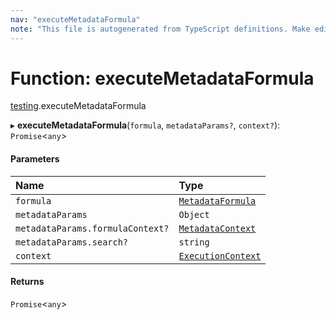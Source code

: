 ```yaml
---
nav: "executeMetadataFormula"
note: "This file is autogenerated from TypeScript definitions. Make edits to the comments in the TypeScript file and then run `make docs` to regenerate this file."
---
```

# Function: executeMetadataFormula

[testing](../modules/testing.md).executeMetadataFormula

▸ **executeMetadataFormula**(`formula`, `metadataParams?`, `context?`): `Promise`<`any`\>

#### Parameters

| Name | Type |
| :------ | :------ |
| `formula` | [`MetadataFormula`](../types/core.MetadataFormula.md) |
| `metadataParams` | `Object` |
| `metadataParams.formulaContext?` | [`MetadataContext`](../types/core.MetadataContext.md) |
| `metadataParams.search?` | `string` |
| `context` | [`ExecutionContext`](../interfaces/core.ExecutionContext.md) |

#### Returns

`Promise`<`any`\>
